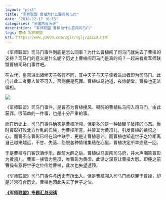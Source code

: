 ```yaml
---
layout: "post"
title: "军师联盟 曹植为什么要闯司马门"
date: "2018-12-17 16:15"
categories: "三国两晋历史"
description: "军师联盟 曹植为什么要闯司马门"
tags: 曹植 军师联盟
url: https://www.y5000.com/zgls/sglj/23229.html
---
```






《军师联盟》司马门事件到底是怎么回事？为什么曹植闯了司马门就失去了曹操的支持？司马门的意义是什么呢？历史上曹植闯司马门是真的吗？一起来看看军师联盟曹植司马门事件吧。

在古代，皇宫进出诸侯天子各有不同，其中天子与天子使者进出者即为司马门。此门非此二者旁人皆不可入，否则便是死罪。曹植纵马驰道，夜惊朝堂，曹操也无法偏袒。

![](https://img.y5000.com/uploads/allimg/170705/8-1FF5131621124.jpg)

《军师联盟》司马门事件，是曹丕为曹植接风。喝醉的曹植纵马闯入司马门，由此获罪。很简单的一件事，也是十分严重的事。

而在历史上，司马门事件确实是曹植所闯，但更多的是一种破罐子破摔的心态。当时曹彰打败北方作乱的氏族，为曹操所喜，并赞其为黄须儿，引发曹植的嫉恨之心。而曹丕与曹彰已经在暗中联手，更是让曹植忌讳。而曹植也知道世子之位距离自己越来越远，不甘、失落、怨恨各种情绪集结在心里，曹植决定所幸恣意一回。

于是曹植与门客饮酒作乐，酩酊大醉之后，曹植纵马直闯司马府，并大声嘲笑曹彰为黄须儿。曹家一族皆为黑须，唯曹彰为黄须，此话之深意让曹操大怒。即便之前曹操有意将世子之位传给曹植，此次也失望透顶。

《军师联盟》司马门事件与历史有所出入，但是曹植闯入司马门而获罪于曹操，却是非常符合历史。曹植也因此失去了世子之位。

**[《军师联盟》专题汇总阅读](https://www.y5000.com/zgls/sglj/23240.html)**
